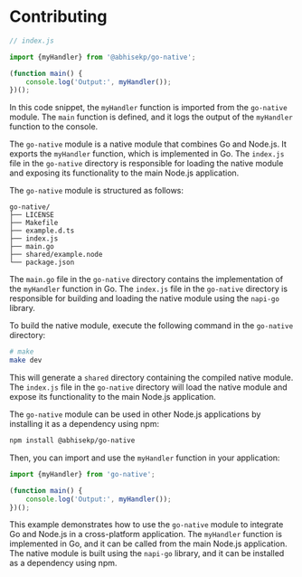# Contributing

```javascript
// index.js

import {myHandler} from '@abhisekp/go-native';

(function main() {
    console.log('Output:', myHandler());
})();
```

In this code snippet, the `myHandler` function is imported from the `go-native` module. The `main` function is defined, and it logs the output of the `myHandler` function to the console.

The `go-native` module is a native module that combines Go and Node.js. It exports the `myHandler` function, which is implemented in Go. The `index.js` file in the `go-native` directory is responsible for loading the native module and exposing its functionality to the main Node.js application.

The `go-native` module is structured as follows:

```
go-native/
├── LICENSE
├── Makefile
├── example.d.ts
├── index.js
├── main.go
├── shared/example.node
└── package.json
```

The `main.go` file in the `go-native` directory contains the implementation of the `myHandler` function in Go. The `index.js` file in the `go-native` directory is responsible for building and loading the native module using the `napi-go` library.

To build the native module, execute the following command in the `go-native` directory:

```bash
# make
make dev
```

This will generate a `shared` directory containing the compiled native module. The `index.js` file in the `go-native` directory will load the native module and expose its functionality to the main Node.js application.

The `go-native` module can be used in other Node.js applications by installing it as a dependency using npm:

```bash
npm install @abhisekp/go-native
```

Then, you can import and use the `myHandler` function in your application:

```javascript
import {myHandler} from 'go-native';

(function main() {
    console.log('Output:', myHandler());
})();
```

This example demonstrates how to use the `go-native` module to integrate Go and Node.js in a cross-platform application. The `myHandler` function is implemented in Go, and it can be called from the main Node.js application. The native module is built using the `napi-go` library, and it can be installed as a dependency using npm.